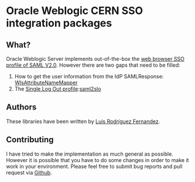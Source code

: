 # Oracle Weblogic CERN SSO integration packages

## What?

Oracle Weblogic Server implements out-of-the-box the [web browser SSO profile of SAML V2.0](http://docs.oasis-open.org/security/saml/Post2.0/sstc-saml-tech-overview-2.0-cd-02.html#5.1.Web%20Browser%20SSO%20Profile|outline). However there are two gaps that need to be filled:

1. How to get the user information from the IdP SAMLResponse: [WlsAttributeNameMapper](https://github.com/cerndb/wls-cern-sso/tree/master/WlsAttributeNameMapper)
2. The [Single Log Out profile](http://docs.oasis-open.org/security/saml/Post2.0/sstc-saml-tech-overview-2.0-cd-02.html):[saml2slo](https://github.com/cerndb/wls-cern-sso/tree/master/saml2slo)

## Authors

These libraries have been written by [Luis Rodríguez Fernandez](http://profiles.web.cern.ch/720335).

## Contributing

I have tried to make the implementation as much general as possible. However it is possible that you have to do some changes in order to make it work in your environment. Please feel free to submit bug reports and pull request via [Github](https://github.com/cerndb/wls-cern-sso).  
